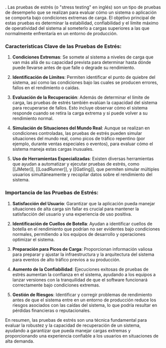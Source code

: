 .
Las pruebas de estrés (o "stress testing" en inglés) son un tipo de pruebas de desempeño que se realizan para evaluar cómo un sistema o aplicación se comporta bajo condiciones extremas de carga. El objetivo principal de estas pruebas es determinar la estabilidad, confiabilidad y el límite máximo de operatividad del sistema al someterlo a cargas superiores a las que normalmente enfrentaría en un entorno de producción.

### Características Clave de las Pruebas de Estrés:

1. **Condiciones Extremas**: Se somete al sistema a niveles de carga que van más allá de su capacidad prevista para determinar hasta dónde puede llevarse antes de que falle o degrade su rendimiento.

2. **Identificación de Límites**: Permiten identificar el punto de quiebre del sistema, así como las condiciones bajo las cuales se producen errores, fallos en el rendimiento o caídas.

3. **Evaluación de la Recuperación**: Además de determinar el límite de carga, las pruebas de estrés también evalúan la capacidad del sistema para recuperarse de fallos. Esto incluye observar cómo el sistema responde cuando se retira la carga extrema y si puede volver a su rendimiento normal.

4. **Simulación de Situaciones del Mundo Real**: Aunque se realizan en condiciones controladas, las pruebas de estrés pueden simular situaciones del mundo real, como picos de tráfico repentino (por ejemplo, durante ventas especiales o eventos), para evaluar cómo el sistema maneja estas cargas inusuales.

5. **Uso de Herramientas Especializadas**: Existen diversas herramientas que ayudan a automatizar y ejecutar pruebas de estrés, como [[JMeter]], [[LoadRunner]], y [[Gatling]], que permiten simular múltiples usuarios simultáneamente y recopilar datos sobre el rendimiento del sistema.

### Importancia de las Pruebas de Estrés:

1. **Satisfacción del Usuario**: Garantizar que la aplicación pueda manejar situaciones de alta carga sin fallar es crucial para mantener la satisfacción del usuario y una experiencia de uso positiva.

2. **Identificación de Cuellos de Botella**: Ayudan a identificar cuellos de botella en el rendimiento que podrían no ser evidentes bajo condiciones normales, permitiendo a los equipos de desarrollo y operaciones optimizar el sistema.

3. **Preparación para Picos de Carga**: Proporcionan información valiosa para preparar y ajustar la infraestructura y la arquitectura del sistema para eventos de alto tráfico previos a su producción.

4. **Aumento de la Confiabilidad**: Ejecuciones exitosas de pruebas de estrés aumentan la confianza en el sistema, ayudando a los equipos a lanzar versiones con la tranquilidad de que el software funcionará correctamente bajo condiciones extremas.

5. **Gestión de Riesgos**: Identificar y corregir problemas de rendimiento antes de que el sistema entre en un entorno de producción reduce los riesgos asociados con las caídas del sistema, lo que podría resultar en pérdidas financieras o reputacionales.

En resumen, las pruebas de estrés son una técnica fundamental para evaluar la robustez y la capacidad de recuperación de un sistema, ayudando a garantizar que pueda manejar cargas extremas y proporcionando una experiencia confiable a los usuarios en situaciones de alta demanda.
